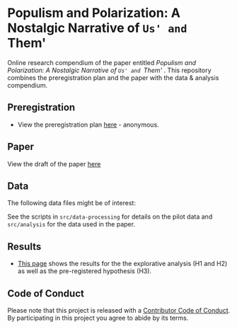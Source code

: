 # Populism and Polarization: A Nostalgic Narrative of `Us' and `Them'

Online research compendium of the paper entitled _Populism and Polarization: A Nostalgic Narrative of `Us' and `Them'_ . 
This repository combines the preregistration plan and the paper with the data &amp; analysis compendium.

## Preregistration
* View the preregistration plan [here](https://aspredicted.org/YST_2GHf) - anonymous.

## Paper
View the draft of the paper [here](report/draft.pdf)

## Data
The following data files might be of interest:

See the scripts in `src/data-processing` for details on the pilot data and `src/analysis` for the data used in the paper.

## Results
* [This page](src/analysis/analysis.md) shows the results for the the explorative analysis (H1 and H2) as well as the pre-registered hypothesis (H3).

## Code of Conduct
Please note that this project is released with a [Contributor Code of Conduct](CONDUCT.md). By participating in this project you agree to abide by its terms.